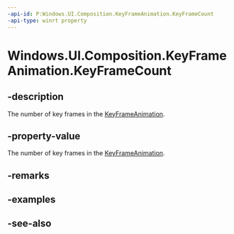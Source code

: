 ```yaml
---
-api-id: P:Windows.UI.Composition.KeyFrameAnimation.KeyFrameCount
-api-type: winrt property
---
```


<!-- Property syntax
public int KeyFrameCount { get; }
-->

# Windows.UI.Composition.KeyFrameAnimation.KeyFrameCount

## -description
The number of key frames in the [KeyFrameAnimation](keyframeanimation.md).



## -property-value
The number of key frames in the [KeyFrameAnimation](keyframeanimation.md).

## -remarks

## -examples

## -see-also
